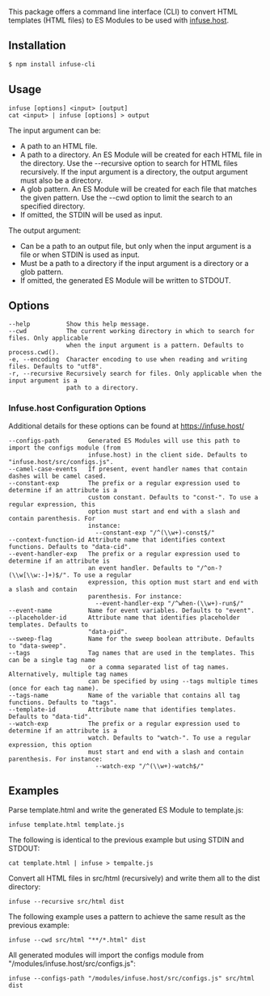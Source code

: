 This package offers a command line interface (CLI) to convert HTML templates (HTML files) to ES
Modules to be used with [infuse.host](https://infuse.host/).

## Installation

```bash
$ npm install infuse-cli
```

## Usage

	infuse [options] <input> [output]
	cat <input> | infuse [options] > output

The input argument can be:
  * A path to an HTML file.
  * A path to a directory. An ES Module will be created for each HTML file in the directory.
    Use the --recursive option to search for HTML files recursively. If the input argument is a
    directory, the output argument must also be a directory.
  * A glob pattern. An ES Module will be created for each file that matches the given pattern.
    Use the --cwd option to limit the search to an specified directory.
  * If omitted, the STDIN will be used as input.

The output argument:
  * Can be a path to an output file, but only when the input argument is a file or when STDIN is
    used as input.
  * Must be a path to a directory if the input argument is a directory or a glob pattern.
  * If omitted, the generated ES Module will be written to STDOUT.

## Options
	--help          Show this help message.
	--cwd           The current working directory in which to search for files. Only applicable
	                when the input argument is a pattern. Defaults to process.cwd().
	-e, --encoding  Character encoding to use when reading and writing files. Defaults to "utf8".
	-r, --recursive Recursively search for files. Only applicable when the input argument is a
	                path to a directory.

### Infuse.host Configuration Options

Additional details for these options can be found at https://infuse.host/

	--configs-path        Generated ES Modules will use this path to import the configs module (from
	                      infuse.host) in the client side. Defaults to "infuse.host/src/configs.js".
	--camel-case-events   If present, event handler names that contain dashes will be camel cased.
	--constant-exp        The prefix or a regular expression used to determine if an attribute is a
	                      custom constant. Defaults to "const-". To use a regular expression, this
	                      option must start and end with a slash and contain parenthesis. For
	                      instance:
	                        --constant-exp "/^(\\w+)-const$/"
	--context-function-id Attribute name that identifies context functions. Defaults to "data-cid".
	--event-handler-exp   The prefix or a regular expression used to determine if an attribute is
	                      an event handler. Defaults to "/^on-?(\\w[\\w:-]+)$/". To use a regular
	                      expression, this option must start and end with a slash and contain
	                      parenthesis. For instance:
	                        --event-handler-exp "/^when-(\\w+)-run$/"
	--event-name          Name for event variables. Defaults to "event".
	--placeholder-id      Attribute name that identifies placeholder templates. Defaults to
	                      "data-pid".
	--sweep-flag          Name for the sweep boolean attribute. Defaults to "data-sweep".
	--tags                Tag names that are used in the templates. This can be a single tag name
	                      or a comma separated list of tag names. Alternatively, multiple tag names
	                      can be specified by using --tags multiple times (once for each tag name).
	--tags-name           Name of the variable that contains all tag functions. Defaults to "tags".
	--template-id         Attribute name that identifies templates. Defaults to "data-tid".
	--watch-exp           The prefix or a regular expression used to determine if an attribute is a
	                      watch. Defaults to "watch-". To use a regular expression, this option
	                      must start and end with a slash and contain parenthesis. For instance:
	                        --watch-exp "/^(\\w+)-watch$/"

## Examples

Parse template.html and write the generated ES Module to template.js:

	infuse template.html template.js

The following is identical to the previous example but using STDIN and STDOUT:

	cat template.html | infuse > tempalte.js

Convert all HTML files in src/html (recursively) and write them all to the dist directory:

	infuse --recursive src/html dist

The following example uses a pattern to achieve the same result as the previous example:

	infuse --cwd src/html "**/*.html" dist

All generated modules will import the configs module from "/modules/infuse.host/src/configs.js":

	infuse --configs-path "/modules/infuse.host/src/configs.js" src/html dist